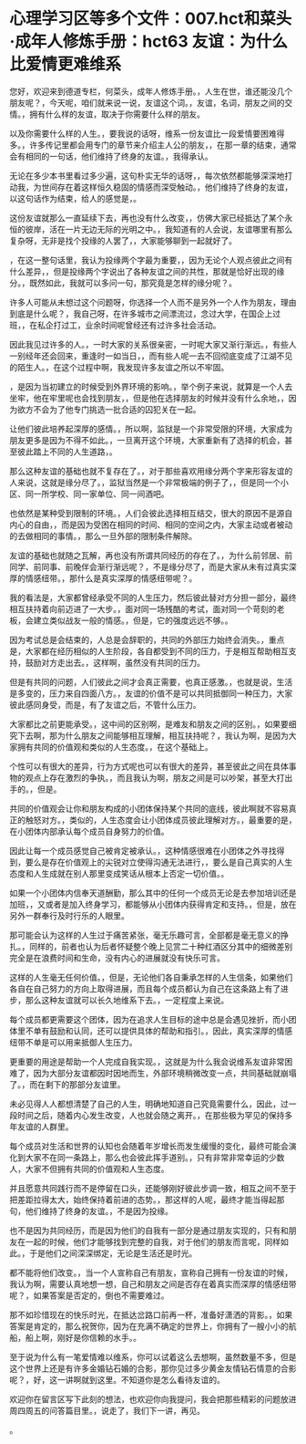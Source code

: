 # 心理学习区等多个文件：007.hct和菜头·成年人修炼手册：hct63 友谊：为什么比爱情更难维系

您好，欢迎来到德道专栏，何菜头，成年人修炼手册。，人生在世，谁还能没几个朋友呢？，今天呢，咱们就来说一说，友谊这个词。，友谊，名词，朋友之间的交情。，拥有什么样的友谊，取决于你需要什么样的朋友。

以及你需要什么样的人生。，要我说的话呀，维系一份友谊比一段爱情要困难得多。，许多传记里都会用专门的章节来介绍主人公的朋友，，在那一章的结束，通常会有相同的一句话，他们维持了终身的友谊。，我得承认。

无论在多少本书里看过多少遍，这句朴实无华的话呀，，每次依然都能够深深地打动我，为世间存在着这样恒久稳固的情感而深受触动。，他们维持了终身的友谊，以这句话作为结束，给人的感觉是，。

这份友谊就那么一直延续下去，再也没有什么改变，，仿佛大家已经抵达了某个永恒的彼岸，活在一片无边无际的光明之中。，我知道有的人会说，友谊哪里有那么复杂呀，无非是找个投缘的人罢了，，大家能够聊到一起就好了。

，在这一整句话里，我认为投缘两个字最为重要，，因为无论个人观点彼此之间有什么差异，，但是投缘两个字说出了各种友谊之间的共性，那就是恰好出现的缘分。，既然如此，我就可以多问一句，那究竟是怎样的缘分呢？。

许多人可能从未想过这个问题呀，你选择一个人而不是另外一个人作为朋友，理由到底是什么呢？，我自己呀，在许多城市之间漂流过，念过大学，在国企上过班，，在私企打过工，业余时间呢曾经还有过许多社会活动。

因此我见过许多的人。，一时大家的关系很亲密，一时呢大家又渐行渐远。，有些人一别经年还会回来，重逢时一如当日，，而有些人呢一去不回彻底变成了江湖不见的陌生人。，在这个过程中啊，我发现许多友谊之所以不牢固。

，是因为当初建立的时候受到外界环境的影响。，举个例子来说，就算是一个人去坐牢，他在牢里呢也会找到朋友，，但是他在选择朋友的时候并没有什么余地，，因为欲方不会为了他专门挑选一批合适的囚犯关在一起。

让他们彼此培养起深厚的感情。，所以啊，监狱是一个非常受限的环境，大家成为朋友更多是因为不得不如此。，一旦离开这个环境，大家重新有了选择的机会，甚至彼此踏上不同的人生道路，。

那么这种友谊的基础也就不复存在了。，对于那些喜欢用缘分两个字来形容友谊的人来说，这就是缘分尽了。，监狱当然是一个非常极端的例子了，，但是同一个小区、同一所学校、同一家单位、同一间酒吧。

也依然是某种受到限制的环境。，人们会彼此选择相互结交，很大的原因不是源自内心的自由，，而是因为受困在相同的时间、相同的空间之内，大家主动或者被动的去做相同的事情。，那么一旦外部的限制条件解除。

友谊的基础也就随之瓦解，再也没有所谓共同经历的存在了。，为什么前邻居、前同学、前同事、前晚伴会渐行渐远呢？，不是缘分尽了，而是大家从未有过真实深厚的情感纽带。，那什么是真实深厚的情感纽带呢？。

我的看法是，大家都曾经承受不同的人生压力，然后彼此替对方分担一部分，最终相互扶持着向前迈进了一大步。，面对同一场残酷的考试，面对同一个苛刻的老板，会建立类似战友一般的情感。，但是，它的强度远远不够。。

因为考试总是会结束的，人总是会辞职的，共同的外部压力始终会消失。，重点是，大家都在经历相似的人生阶段，各自都受到不同的压力，于是相互帮助相互支持，鼓励对方走出去。，这样啊，虽然没有共同的压力。

但是有共同的问题，人们彼此之间才会真正需要，也真正感激。，也就是说，生活是多变的，压力来自四面八方。，友谊的价值不是可以共同抵御同一种压力，大家彼此感同身受，而是，有了友谊之后，不管什么压力。

大家都比之前更能承受。，这中间的区别啊，是难友和朋友之间的区别。，如果要细究下去啊，那为什么朋友之间能够相互理解，相互扶持呢？，我认为啊，是因为大家拥有共同的价值观和类似的人生态度。，在这个基础上。

个性可以有很大的差异，行为方式呢也可以有很大的差异，甚至彼此之间在具体事物的观点上存在激烈的争执。，而且我认为啊，朋友之间是可以吵架，甚至大打出手的。，但是。

共同的价值观会让你和朋友构成的小团体保持某个共同的底线，彼此啊就不容易真正的触怒对方。，类似的，人生态度会让小团体成员彼此理解对方。，最重要的是，在小团体内部承认每个成员自身努力的价值。

因此让每一个成员感觉自己被肯定被承认。，这种情感很难在小团体之外寻找得到，要么是存在价值观上的尖锐对立使得沟通无法进行，，要么是自己真实的人生态度和人生成就在别人那里变成笑话从根本上否定一切价值。。

如果一个小团体内信奉天道酬勤，那么其中的任何一个成员无论是去参加培训还是加班，，又或者是加入终身学习，都能够从小团体内获得肯定和支持。，但是，放在另外一群奉行及时行乐的人眼里。

那可能会认为这样的人生过于痛苦紧张，毫无乐趣可言，全部都是毫无意义的挣扎。，同样的，前者也认为后者怀疑整个晚上见赏二十种红酒区分其中的细微差别完全是在浪费时间和生命，没有内心的进展就没有快乐可言。

这样的人生毫无任何价值。，但是，无论他们各自秉承怎样的人生信条，如果他们各自在自己努力的方向上取得进展，而且每个成员都认为自己在这条路上有了进步，那么这种友谊就可以长久地维系下去。，一定程度上来说。

每个成员都更需要这个团体，因为在追求人生目标的途中总是会遇见挫折，而小团体里不单有鼓励和认同，还可以提供具体的帮助和指引。，因此，真实深厚的情感纽带不单是可以用来抵御人生压力。

更重要的用途是帮助一个人完成自我实现。，这就是为什么我会说维系友谊非常困难了，因为大部分友谊都因时因地而生，外部环境稍微改变一点，共同基础就崩塌了。，而在剩下的那部分友谊里。

未必见得人人都想清楚了自己的人生，明确地知道自己究竟需要什么，因此，过一段时间之后，随着内心发生改变，人也就会随之离开。，在那些极为罕见的保持多年友谊的人群里。

每个成员对生活和世界的认知也会随着年岁增长而发生缓慢的变化，最终可能会演化到大家不在同一条路上，那么也会彼此挥手道别。，只有非常非常幸运的少数人，大家不但拥有共同的价值观和人生态度。

并且愿意共同践行而不是停留在口头，还能够刚好彼此步调一致，相互之间不至于把差距拉得太大，始终保持着前进的态势。，那这样的人呢，最终才能当得起那句，他们维持了终身的友谊。，不是因为投缘。

也不是因为共同经历，而是因为他们的自我有一部分是通过朋友实现的，只有和朋友在一起的时候，他们才能够找到完整的自我，对于他们的朋友而言呢，同样如此。，于是他们之间深深绑定，无论是生活还是时光。

都不能将他们改变。，当一个人宣称自己有朋友，宣称自己拥有一份友谊的时候，我认为啊，需要认真地想一想，自己和朋友之间是否存在着真实而深厚的情感纽带呢？，如果答案是否定的，倒也不需要难过。

那不如珍惜现在的快乐时光，在抵达岔路口前再一杯，准备好潇洒的背影。，如果答案是肯定的，那么祝贺你，因为在充满不确定的世界上，你拥有了一艘小小的航船，船上啊，刚好是你信赖的水手。。

至于说为什么有一笔爱情难以维系，你可以试着这么去想啊，虽然数量不多，但是这个世界上还是有许多金婚钻石婚的合影，那你见过多少黄金友情钻石情意的合影呢？，好，这一讲啊就到这里。不知道你是怎么看待友谊的。

欢迎你在留言区写下此刻的想法，也欢迎你向我提问，我会把那些精彩的问题放进周四周五的问答篇目里。，说走了，我们下一讲，再见。

。